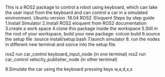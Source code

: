 This is a ROS2 package to control a robot using keyboard, which can take the user input from the keyboard and can control a car in a simulated environment.
Ubuntu version :18.04
ROS2 :Eloquent
Steps by step guide
1.Install Simulator
2.Install ROS2 eloquent from ROS2 documentation
3.create a work space
4.clone this package inside the workspace
5.Still in the root of your workspace,  build your new package: colcon build
6.source the setup file :source install/setup.bash
7.launch simulator 
8. run the nodes in different new terminal and soirce into the setup file.

ros2 run car_control keyboard_input_node (in one terminal)
ros2 run car_control velocity_publisher_node (in other terminal)

9.Simulate the car using the keyboard pressing keys w,a,d,x,s
